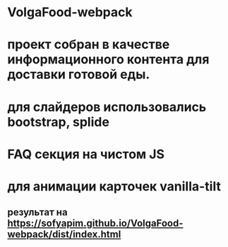 # VolgaFood-webpack
# проект собран в качестве информационного контента для доставки готовой еды.
# для слайдеров использовались bootstrap,  splide
# FAQ секция на чистом JS
# для анимации карточек vanilla-tilt
## результат на https://sofyapim.github.io/VolgaFood-webpack/dist/index.html